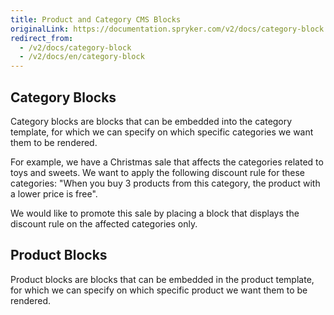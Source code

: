 ```yaml
---
title: Product and Category CMS Blocks
originalLink: https://documentation.spryker.com/v2/docs/category-block
redirect_from:
  - /v2/docs/category-block
  - /v2/docs/en/category-block
---
```


## Category Blocks
Category blocks are blocks that can be embedded into the category template, for which we can specify on which specific categories we want them to be rendered.
		
For example, we have a Christmas sale that affects the categories  related to toys and sweets. We want to apply the following discount rule for these categories: "When you buy 3 products from this category, the product with a lower price is  free". 

We would like to promote this sale by placing a block that displays the discount rule on the affected categories only.

## Product Blocks
Product blocks are blocks that can be embedded in the product template, for which we can specify on which specific product we want them to be rendered.

